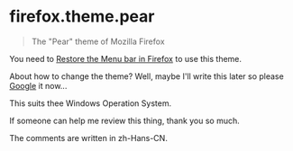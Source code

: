 # firefox.theme.pear
> The "Pear" theme of Mozilla Firefox

You need to [Restore the Menu bar in Firefox](https://support.mozilla.org/en-US/kb/restore-menu-bar-firefox) to use this theme.

About how to change the theme? Well, maybe I'll write this later so please [Google](https://www.google.com/) it now...

This suits thee Windows Operation System.

If someone can help me review this thing, thank you so much.

The comments are written in zh-Hans-CN.
